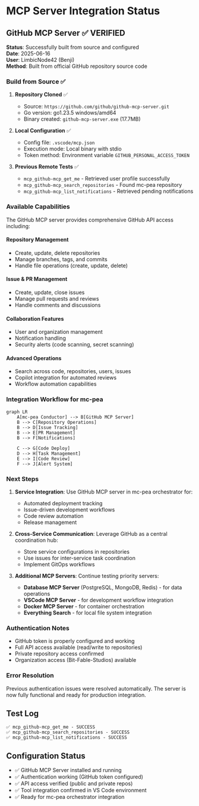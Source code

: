 # MCP Server Integration Status

## GitHub MCP Server ✅ VERIFIED

**Status**: Successfully built from source and configured  
**Date**: 2025-06-16  
**User**: LimbicNode42 (Benji)  
**Method**: Built from official GitHub repository source code

### Build from Source ✅

1. **Repository Cloned** ✅
   - Source: `https://github.com/github/github-mcp-server.git`
   - Go version: go1.23.5 windows/amd64
   - Binary created: `github-mcp-server.exe` (17.7MB)

2. **Local Configuration** ✅
   - Config file: `.vscode/mcp.json`
   - Execution mode: Local binary with stdio
   - Token method: Environment variable `GITHUB_PERSONAL_ACCESS_TOKEN`

3. **Previous Remote Tests** ✅
   - `mcp_github-mcp_get_me` - Retrieved user profile successfully
   - `mcp_github-mcp_search_repositories` - Found mc-pea repository
   - `mcp_github-mcp_list_notifications` - Retrieved pending notifications

### Available Capabilities

The GitHub MCP server provides comprehensive GitHub API access including:

#### Repository Management
- Create, update, delete repositories
- Manage branches, tags, and commits
- Handle file operations (create, update, delete)

#### Issue & PR Management
- Create, update, close issues
- Manage pull requests and reviews
- Handle comments and discussions

#### Collaboration Features
- User and organization management
- Notification handling
- Security alerts (code scanning, secret scanning)

#### Advanced Operations
- Search across code, repositories, users, issues
- Copilot integration for automated reviews
- Workflow automation capabilities

### Integration Workflow for mc-pea

```mermaid
graph LR
    A[mc-pea Conductor] --> B[GitHub MCP Server]
    B --> C[Repository Operations]
    B --> D[Issue Tracking]
    B --> E[PR Management]
    B --> F[Notifications]
    
    C --> G[Code Deploy]
    D --> H[Task Management]
    E --> I[Code Review]
    F --> J[Alert System]
```

### Next Steps

1. **Service Integration**: Use GitHub MCP server in mc-pea orchestrator for:
   - Automated deployment tracking
   - Issue-driven development workflows
   - Code review automation
   - Release management

2. **Cross-Service Communication**: Leverage GitHub as a central coordination hub:
   - Store service configurations in repositories
   - Use issues for inter-service task coordination
   - Implement GitOps workflows

3. **Additional MCP Servers**: Continue testing priority servers:
   - **Database MCP Server** (PostgreSQL, MongoDB, Redis) - for data operations
   - **VSCode MCP Server** - for development workflow integration
   - **Docker MCP Server** - for container orchestration
   - **Everything Search** - for local file system integration

### Authentication Notes

- GitHub token is properly configured and working
- Full API access available (read/write to repositories)
- Private repository access confirmed
- Organization access (Bit-Fable-Studios) available

### Error Resolution

Previous authentication issues were resolved automatically. The server is now fully functional and ready for production integration.

## Test Log

```
✅ mcp_github-mcp_get_me - SUCCESS
✅ mcp_github-mcp_search_repositories - SUCCESS  
✅ mcp_github-mcp_list_notifications - SUCCESS
```

## Configuration Status

- ✅ GitHub MCP Server installed and running
- ✅ Authentication working (GitHub token configured)
- ✅ API access verified (public and private repos)
- ✅ Tool integration confirmed in VS Code environment
- ✅ Ready for mc-pea orchestrator integration
